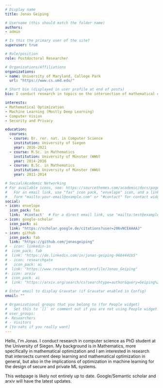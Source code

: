 ```yaml
---
# Display name
title: Jonas Geiping

# Username (this should match the folder name)
authors:
- admin

# Is this the primary user of the site?
superuser: true

# Role/position
role: Postdoctoral Researcher

# Organizations/Affiliations
organizations:
- name: University of Maryland, College Park
  url: "https://www.cs.umd.edu/"

# Short bio (displayed in user profile at end of posts)
bio: I conduct research in topics on the intersection of mathematical optimization and machine learning with implications for security and privacy.

interests:
- Mathematical Optimization
- Machine Learning (Mostly Deep Learning)
- Computer Vision
- Security and Privacy

education:
  courses:
  - course: Dr. rer. nat. in Computer Science
    institution: University of Siegen
    year: 2016-2021
  - course: M.Sc. in Mathematics
    institution: University of Münster (WWU)
    year: 2014-2016
  - course: B.Sc. in Mathematics
    institution: University of Münster (WWU)
    year: 2011-2014

# Social/Academic Networking
# For available icons, see: https://sourcethemes.com/academic/docs/page-builder/#icons
#   For an email link, use "fas" icon pack, "envelope" icon, and a link in the
#   form "mailto:your-email@example.com" or "#contact" for contact widget.
social:
- icon: envelope
  icon_pack: fas
  link: '#contact'  # For a direct email link, use "mailto:test@example.org".
- icon: google-scholar
  icon_pack: ai
  link: "https://scholar.google.de/citations?user=206vNCEAAAAJ"
- icon: github
  icon_pack: fab
  link: "https://github.com/jonasgeiping"
# - icon: linkedin-in
#  icon_pack: fab
#  link: "https://de.linkedin.com/in/jonas-geiping-9684441b5"
# - icon: researchgate
#   icon_pack: ai
#  link: "https://www.researchgate.net/profile/Jonas_Geiping"
#- icon: arxiv
#  icon_pack: ai
#  link: "https://arxiv.org/search/cs?searchtype=author&query=Geiping%2C+J"

# Enter email to display Gravatar (if Gravatar enabled in Config)
email: ""

# Organizational groups that you belong to (for People widget)
#   Set this to `[]` or comment out if you are not using People widget.
# user_groups:
#- Researchers
# - Visitors
# [Yo-nahs if you really want]
---
```



Hello, I'm Jonas. I conduct research in computer science as PhD student at the University of Siegen. My background is in Mathematics, more specifically in mathematical optimization and I am interested in research that intersects current deep learning and mathematical optimization in general, but also in the implications of optimization in machine learning for the design of secure and private ML systems.

This webpage is likely not entirely up to date. Google/Semantic scholar and arxiv will have the latest updates.
